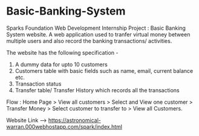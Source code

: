 # Basic-Banking-System
Sparks Foundation Web Development Internship Project : Basic Banking System website. 
A web application used to tranfer virtual money between multiple users and also record the banking transactions/ activities.

The website has the following specification -
1. A dummy data for upto 10 customers
2. Customers table with basic fields such as name, email, current balance etc.
3. Transaction status
3. Transfer table/ Transfer History which records all the transactions

Flow : Home Page > View all customers > Select and View one customer > Transfer Money > Select customer to transfer to > View all Customers.

Website Link --> https://astronomical-warran.000webhostapp.com/spark/index.html

<!-- The website is hosted on 000webhost. Since it is a free hosting service, kindly refresh the page in case the tables are not loading properly due to network traffic. -->
